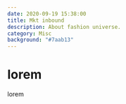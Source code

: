```yaml
---
date: 2020-09-19 15:38:00
title: Mkt inbound
description: About fashion universe.
category: Misc
background: "#7aab13"
---
```


# lorem

lorem